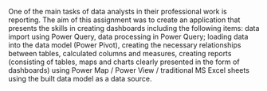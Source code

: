 One of the main tasks of data analysts in their professional work is reporting. The aim of this assignment was to create an application that presents the skills in creating
dashboards including the following items: data import using Power Query, data processing in Power Query; loading data into the data model (Power Pivot), creating the necessary
relationships between tables, calculated columns and measures, creating reports (consisting of tables, maps and charts clearly presented in the form of dashboards) using Power Map / Power View / traditional MS Excel sheets
using the built data model as a data source.
